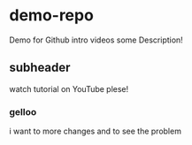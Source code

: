# demo-repo
Demo for Github intro videos
some Description!

## subheader  

watch tutorial on YouTube  plese!
### gelloo 

i want to more changes and to see the problem 





